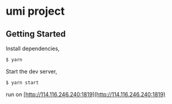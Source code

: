 # umi project

## Getting Started

Install dependencies,

```bash
$ yarn
```

Start the dev server,

```bash
$ yarn start
```

run on [http://114.116.246.240:1819](http://114.116.246.240:1819)
